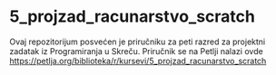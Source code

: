 # 5_projzad_racunarstvo_scratch

Ovaj repozitorijum posvećen je priručniku za peti razred za projektni zadatak iz Programiranja u Skreču. Priručnik se na Petlji nalazi ovde https://petlja.org/biblioteka/r/kursevi/5_projzad_racunarstvo_scratch
